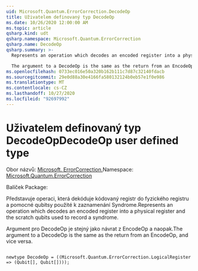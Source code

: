 ```yaml
---
uid: Microsoft.Quantum.ErrorCorrection.DecodeOp
title: Uživatelem definovaný typ DecodeOp
ms.date: 10/26/2020 12:00:00 AM
ms.topic: article
qsharp.kind: udt
qsharp.namespace: Microsoft.Quantum.ErrorCorrection
qsharp.name: DecodeOp
qsharp.summary: >-
  Represents an operation which decodes an encoded register into a physical register and the scratch qubits used to record a syndrome.

  The argument to a DecodeOp is the same as the return from an EncodeOp, and vice versa.
ms.openlocfilehash: 0733ec016e50a320b162b111c7d87c32140fdacb
ms.sourcegitcommit: 29e0d88a30e4166fa580132124b0eb57e1f0e986
ms.translationtype: MT
ms.contentlocale: cs-CZ
ms.lasthandoff: 10/27/2020
ms.locfileid: "92697992"
---
```

# <a name="decodeop-user-defined-type"></a><span data-ttu-id="5debd-102">Uživatelem definovaný typ DecodeOp</span><span class="sxs-lookup"><span data-stu-id="5debd-102">DecodeOp user defined type</span></span>

<span data-ttu-id="5debd-103">Obor názvů: [Microsoft. ErrorCorrection.](xref:Microsoft.Quantum.ErrorCorrection)</span><span class="sxs-lookup"><span data-stu-id="5debd-103">Namespace: [Microsoft.Quantum.ErrorCorrection](xref:Microsoft.Quantum.ErrorCorrection)</span></span>

<span data-ttu-id="5debd-104">Balíček [](https://nuget.org/packages/)</span><span class="sxs-lookup"><span data-stu-id="5debd-104">Package: [](https://nuget.org/packages/)</span></span>


<span data-ttu-id="5debd-105">Představuje operaci, která dekóduje kódovaný registr do fyzického registru a pomocné qubitsy použité k zaznamenání Syndrome.</span><span class="sxs-lookup"><span data-stu-id="5debd-105">Represents an operation which decodes an encoded register into a physical register and the scratch qubits used to record a syndrome.</span></span>

<span data-ttu-id="5debd-106">Argument pro DecodeOp je stejný jako návrat z EncodeOp a naopak.</span><span class="sxs-lookup"><span data-stu-id="5debd-106">The argument to a DecodeOp is the same as the return from an EncodeOp, and vice versa.</span></span>

```qsharp

newtype DecodeOp = ((Microsoft.Quantum.ErrorCorrection.LogicalRegister => (Qubit[], Qubit[])));
```

